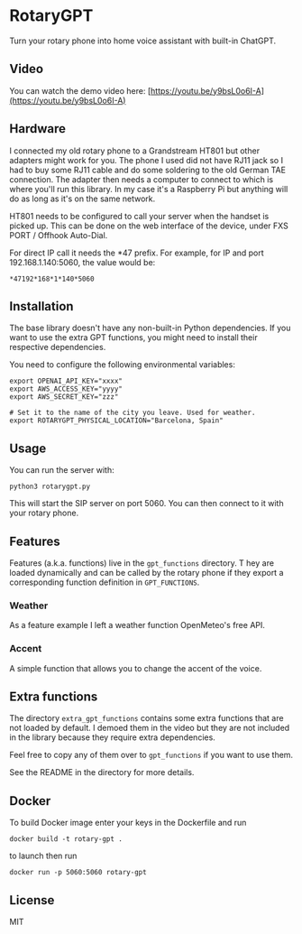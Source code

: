 # RotaryGPT

Turn your rotary phone into home voice assistant with built-in ChatGPT.

## Video

You can watch the demo video here:
[https://youtu.be/y9bsL0o6I-A](https://youtu.be/y9bsL0o6I-A)

## Hardware

I connected my old rotary phone to a Grandstream HT801 but other adapters might work for you. 
The phone I used did not have RJ11 jack so I had to buy some RJ11 cable and do some soldering to the old German TAE connection.
The adapter then needs a computer to connect to which is where you'll run this library.
In my case it's a Raspberry Pi but anything will do as long as it's on the same network.

HT801 needs to be configured to call your server when the handset is picked up. This can be done on the web interface of the device, 
under FXS PORT / Offhook Auto-Dial. 

For direct IP call it needs the *47 prefix. For example, for IP and port 192.168.1.140:5060, the value would be:
```
*47192*168*1*140*5060
```

## Installation

The base library doesn't have any non-built-in Python dependencies. If you want to use the extra GPT functions, you might need to install their respective dependencies.

You need to configure the following environmental variables:

```
export OPENAI_API_KEY="xxxx"
export AWS_ACCESS_KEY="yyyy"
export AWS_SECRET_KEY="zzz"

# Set it to the name of the city you leave. Used for weather.
export ROTARYGPT_PHYSICAL_LOCATION="Barcelona, Spain"
```

## Usage

You can run the server with:

```
python3 rotarygpt.py
```

This will start the SIP server on port 5060. You can then connect to it with your rotary phone.

## Features

Features (a.k.a. functions) live in the `gpt_functions` directory. T
hey are loaded dynamically and can be called by the rotary phone if they export a corresponding function definition
in `GPT_FUNCTIONS`. 

### Weather

As a feature example I left a weather function OpenMeteo's free API.

### Accent

A simple function that allows you to change the accent of the voice.

## Extra functions

The directory `extra_gpt_functions` contains some extra functions that are not loaded by default.
I demoed them in the video but they are not included in the library because they require extra dependencies.

Feel free to copy any of them over to `gpt_functions` if you want to use them.

See the README in the directory for more details.

##  Docker

To build Docker image enter your keys in the Dockerfile and run 
```
docker build -t rotary-gpt .
```
to launch then run
```
docker run -p 5060:5060 rotary-gpt
```

## License

MIT